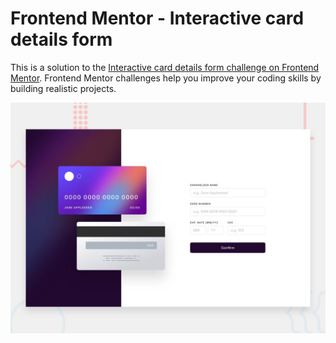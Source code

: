 # Frontend Mentor - Interactive card details form

This is a solution to the [Interactive card details form challenge on Frontend Mentor](https://www.frontendmentor.io/challenges/interactive-card-details-form-XpS8cKZDWw). Frontend Mentor challenges help you improve your coding skills by building realistic projects. 

![Design preview for the Interactive card details form coding challenge](./design/desktop-preview.jpg)

